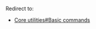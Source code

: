 Redirect to:

*   [Core utilities#Basic commands](/index.php/Core_utilities#Basic_commands "Core utilities")